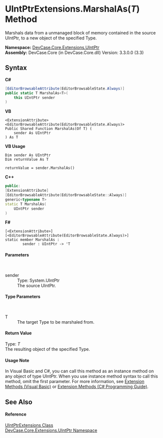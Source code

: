 # UIntPtrExtensions.MarshalAs(*T*) Method 
 

Marshals data from a unmanaged block of memory contained in the source UIntPtr, to a new object of the specified Type.

**Namespace:**&nbsp;<a href="N_DevCase_Core_Extensions_UIntPtr">DevCase.Core.Extensions.UIntPtr</a><br />**Assembly:**&nbsp;DevCase.Core (in DevCase.Core.dll) Version: 3.3.0.0 (3.3)

## Syntax

**C#**<br />
``` C#
[EditorBrowsableAttribute(EditorBrowsableState.Always)]
public static T MarshalAs<T>(
	this UIntPtr sender
)

```

**VB**<br />
``` VB
<ExtensionAttribute>
<EditorBrowsableAttribute(EditorBrowsableState.Always)>
Public Shared Function MarshalAs(Of T) ( 
	sender As UIntPtr
) As T
```

**VB Usage**<br />
``` VB Usage
Dim sender As UIntPtr
Dim returnValue As T

returnValue = sender.MarshalAs()
```

**C++**<br />
``` C++
public:
[ExtensionAttribute]
[EditorBrowsableAttribute(EditorBrowsableState::Always)]
generic<typename T>
static T MarshalAs(
	UIntPtr sender
)
```

**F#**<br />
``` F#
[<ExtensionAttribute>]
[<EditorBrowsableAttribute(EditorBrowsableState.Always)>]
static member MarshalAs : 
        sender : UIntPtr -> 'T 

```


#### Parameters
&nbsp;<dl><dt>sender</dt><dd>Type: System.UIntPtr<br />The source UIntPtr.</dd></dl>

#### Type Parameters
&nbsp;<dl><dt>T</dt><dd>The target Type to be marshaled from.</dd></dl>

#### Return Value
Type: *T*<br />The resulting object of the specified Type.

#### Usage Note
In Visual Basic and C#, you can call this method as an instance method on any object of type UIntPtr. When you use instance method syntax to call this method, omit the first parameter. For more information, see <a href="https://docs.microsoft.com/dotnet/visual-basic/programming-guide/language-features/procedures/extension-methods">Extension Methods (Visual Basic)</a> or <a href="https://docs.microsoft.com/dotnet/csharp/programming-guide/classes-and-structs/extension-methods">Extension Methods (C# Programming Guide)</a>.

## See Also


#### Reference
<a href="T_DevCase_Core_Extensions_UIntPtr_UIntPtrExtensions">UIntPtrExtensions Class</a><br /><a href="N_DevCase_Core_Extensions_UIntPtr">DevCase.Core.Extensions.UIntPtr Namespace</a><br />